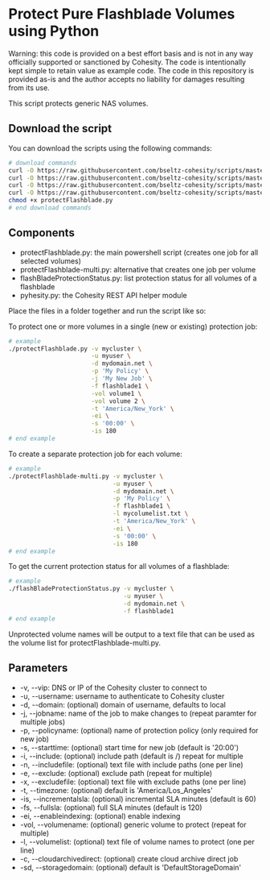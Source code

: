 # Protect Pure Flashblade Volumes using Python

Warning: this code is provided on a best effort basis and is not in any way officially supported or sanctioned by Cohesity. The code is intentionally kept simple to retain value as example code. The code in this repository is provided as-is and the author accepts no liability for damages resulting from its use.

This script protects generic NAS volumes.

## Download the script

You can download the scripts using the following commands:

```bash
# download commands
curl -O https://raw.githubusercontent.com/bseltz-cohesity/scripts/master/python/protectFlashblade/protectFlashblade.py
curl -O https://raw.githubusercontent.com/bseltz-cohesity/scripts/master/python/protectFlashblade/protectFlashblade-multi.py
curl -O https://raw.githubusercontent.com/bseltz-cohesity/scripts/master/python/protectFlashblade/flashBladeProtectionStatus.py
curl -O https://raw.githubusercontent.com/bseltz-cohesity/scripts/master/python/pyhesity.py
chmod +x protectFlashblade.py
# end download commands
```

## Components

* protectFlashblade.py: the main powershell script (creates one job for all selected volumes)
* protectFlashblade-multi.py: alternative that creates one job per volume
* flashBladeProtectionStatus.py: list protection status for all volumes of a flashblade
* pyhesity.py: the Cohesity REST API helper module

Place the files in a folder together and run the script like so:

To protect one or more volumes in a single (new or existing) protection job:

```bash
# example
./protectFlashblade.py -v mycluster \
                       -u myuser \
                       -d mydomain.net \
                       -p 'My Policy' \
                       -j 'My New Job' \
                       -f flashblade1 \
                       -vol volume1 \
                       -vol volume 2 \
                       -t 'America/New_York' \
                       -ei \
                       -s '00:00' \
                       -is 180
# end example
```

To create a separate protection job for each volume:

```bash
# example
./protectFlashblade-multi.py -v mycluster \
                             -u myuser \
                             -d mydomain.net \
                             -p 'My Policy' \
                             -f flashblade1 \
                             -l mycolumelist.txt \
                             -t 'America/New_York' \
                             -ei \
                             -s '00:00' \
                             -is 180
# end example
```

To get the current protection status for all volumes of a flashblade:

```bash
# example
./flashBladeProtectionStatus.py -v mycluster \
                                -u myuser \
                                -d mydomain.net \
                                -f flashblade1
# end example
```

Unprotected volume names will be output to a text file that can be used as the volume list for protectFlashblade-multi.py.

## Parameters

* -v, --vip: DNS or IP of the Cohesity cluster to connect to
* -u, --username: username to authenticate to Cohesity cluster
* -d, --domain: (optional) domain of username, defaults to local
* -j, --jobname: name of the job to make changes to (repeat paramter for multiple jobs)
* -p, --policyname: (optional) name of protection policy (only required for new job)
* -s, --starttime: (optional) start time for new job (default is '20:00')
* -i, --include: (optional) include path (default is /) repeat for multiple
* -n, --includefile: (optional) text file with include paths (one per line)
* -e, --exclude: (optional) exclude path (repeat for multiple)
* -x, --excludefile: (optional) text file with exclude paths (one per line)
* -t, --timezone: (optional) default is 'America/Los_Angeles'
* -is, --incrementalsla: (optional) incremental SLA minutes (default is 60)
* -fs, --fullsla: (optional) full SLA minutes (default is 120)
* -ei, --enableindexing: (optional) enable indexing
* -vol, --volumename: (optional) generic volume to protect (repeat for multiple)
* -l, --volumelist: (optional) text file of volume names to protect (one per line)
* -c, --cloudarchivedirect: (optional) create cloud archive direct job
* -sd, --storagedomain: (optional) default is 'DefaultStorageDomain'
